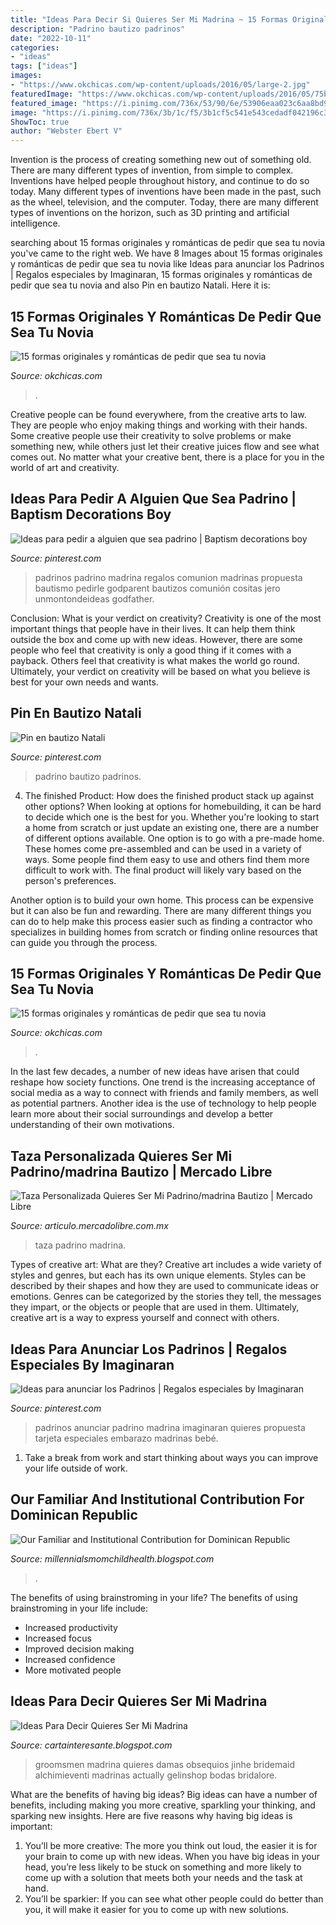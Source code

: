 ```yaml
---
title: "Ideas Para Decir Si Quieres Ser Mi Madrina ~ 15 Formas Originales Y Románticas De Pedir Que Sea Tu Novia"
description: "Padrino bautizo padrinos"
date: "2022-10-11"
categories:
- "ideas"
tags: ["ideas"]
images:
- "https://www.okchicas.com/wp-content/uploads/2016/05/large-2.jpg"
featuredImage: "https://www.okchicas.com/wp-content/uploads/2016/05/75b89bd84035bd70349137ef00eda8b8.jpg"
featured_image: "https://i.pinimg.com/736x/53/90/6e/53906eaa023c6aa8bd916d2f32b1b645.jpg"
image: "https://i.pinimg.com/736x/3b/1c/f5/3b1cf5c541e543cedadf042196c36ef0.jpg"
ShowToc: true
author: "Webster Ebert V"
---
```



Invention is the process of creating something new out of something old. There are many different types of invention, from simple to complex. Inventions have helped people throughout history, and continue to do so today. Many different types of inventions have been made in the past, such as the wheel, television, and the computer. Today, there are many different types of inventions on the horizon, such as 3D printing and artificial intelligence.

	

		
searching about 15 formas originales y románticas de pedir que sea tu novia you've came to the right web. We have 8 Images about 15 formas originales y románticas de pedir que sea tu novia like Ideas para anunciar los Padrinos | Regalos especiales by Imaginaran, 15 formas originales y románticas de pedir que sea tu novia and also Pin en bautizo Natali. Here it is:
		
    
## 15 Formas Originales Y Románticas De Pedir Que Sea Tu Novia

<img loading=lazy src="https://www.okchicas.com/wp-content/uploads/2016/05/large-2.jpg" onerror="this.onerror=null;this.src='https://tse2.mm.bing.net/th?id=OIP.rcc6OH4ECOhNAkAqOq26VwHaJ4&amp;pid=15.1';" alt="15 formas originales y románticas de pedir que sea tu novia">

_Source: okchicas.com_

>. 

	

Creative people can be found everywhere, from the creative arts to law. They are people who enjoy making things and working with their hands. Some creative people use their creativity to solve problems or make something new, while others just let their creative juices flow and see what comes out. No matter what your creative bent, there is a place for you in the world of art and creativity.

    
## Ideas Para Pedir A Alguien Que Sea Padrino | Baptism Decorations Boy

<img loading=lazy src="https://i.pinimg.com/736x/53/90/6e/53906eaa023c6aa8bd916d2f32b1b645.jpg" onerror="this.onerror=null;this.src='https://tse2.mm.bing.net/th?id=OIP.vIc_GDlOyNqpugAR578FIAHaJ4&amp;pid=15.1';" alt="Ideas para pedir a alguien que sea padrino | Baptism decorations boy">

_Source: pinterest.com_

>padrinos padrino madrina regalos comunion madrinas propuesta bautismo pedirle godparent bautizos comunión cositas jero unmontondeideas godfather. 

	

Conclusion: What is your verdict on creativity?
Creativity is one of the most important things that people have in their lives. It can help them think outside the box and come up with new ideas. However, there are some people who feel that creativity is only a good thing if it comes with a payback. Others feel that creativity is what makes the world go round. Ultimately, your verdict on creativity will be based on what you believe is best for your own needs and wants.

    
## Pin En Bautizo Natali

<img loading=lazy src="https://i.pinimg.com/originals/41/24/2e/41242ed9e4a194386a61ebaad518f263.jpg" onerror="this.onerror=null;this.src='https://tse4.mm.bing.net/th?id=OIP.BLJI7t8IUKxAonsObS6T3AHaHa&amp;pid=15.1';" alt="Pin en bautizo Natali">

_Source: pinterest.com_

>padrino bautizo padrinos. 

	

4. The finished Product: How does the finished product stack up against other options?
When looking at options for homebuilding, it can be hard to decide which one is the best for you. Whether you're looking to start a home from scratch or just update an existing one, there are a number of different options available. 
One option is to go with a pre-made home. These homes come pre-assembled and can be used in a variety of ways. Some people find them easy to use and others find them more difficult to work with. The final product will likely vary based on the person's preferences. 

Another option is to build your own home. This process can be expensive but it can also be fun and rewarding. There are many different things you can do to help make this process easier such as finding a contractor who specializes in building homes from scratch or finding online resources that can guide you through the process.

    
## 15 Formas Originales Y Románticas De Pedir Que Sea Tu Novia

<img loading=lazy src="https://www.okchicas.com/wp-content/uploads/2016/05/75b89bd84035bd70349137ef00eda8b8.jpg" onerror="this.onerror=null;this.src='https://tse2.mm.bing.net/th?id=OIP.4UjDH4DwglQ_eqdmDqzWsgHaMb&amp;pid=15.1';" alt="15 formas originales y románticas de pedir que sea tu novia">

_Source: okchicas.com_

>. 

	

In the last few decades, a number of new ideas have arisen that could reshape how society functions. One trend is the increasing acceptance of social media as a way to connect with friends and family members, as well as potential partners. Another idea is the use of technology to help people learn more about their social surroundings and develop a better understanding of their own motivations.

    
## Taza Personalizada Quieres Ser Mi Padrino/madrina Bautizo | Mercado Libre

<img loading=lazy src="https://http2.mlstatic.com/D_NQ_NP_832370-MLM32161296954_092019-O.jpg" onerror="this.onerror=null;this.src='https://tse2.mm.bing.net/th?id=OIP.qCK6phQTTjtG6LZuG4NusQHaHE&amp;pid=15.1';" alt="Taza Personalizada Quieres Ser Mi Padrino/madrina Bautizo | Mercado Libre">

_Source: articulo.mercadolibre.com.mx_

>taza padrino madrina. 

	

Types of creative art: What are they?
Creative art includes a wide variety of styles and genres, but each has its own unique elements. Styles can be described by their shapes and how they are used to communicate ideas or emotions. Genres can be categorized by the stories they tell, the messages they impart, or the objects or people that are used in them. Ultimately, creative art is a way to express yourself and connect with others.

    
## Ideas Para Anunciar Los Padrinos | Regalos Especiales By Imaginaran

<img loading=lazy src="https://i.pinimg.com/736x/3b/1c/f5/3b1cf5c541e543cedadf042196c36ef0.jpg" onerror="this.onerror=null;this.src='https://tse1.mm.bing.net/th?id=OIP.Yg9UxSuvoMqCwVtksdgcSwHaE8&amp;pid=15.1';" alt="Ideas para anunciar los Padrinos | Regalos especiales by Imaginaran">

_Source: pinterest.com_

>padrinos anunciar padrino madrina imaginaran quieres propuesta tarjeta especiales embarazo madrinas bebé. 

	

1. Take a break from work and start thinking about ways you can improve your life outside of work.

    
## Our Familiar And Institutional Contribution For Dominican Republic

<img loading=lazy src="https://lh5.googleusercontent.com/proxy/UiP2yitcQI1oE17o3rHT_hP_np_MQPp213ZcCJ7LgvzlWxBx1pQ4qPPtjUlMB-qP2LYE-rX55XoZ352P-kTQs6BK1mg=w1200-h630-n-k-no-nu" onerror="this.onerror=null;this.src='https://tse4.mm.bing.net/th?id=OIP.M6ooyB2FJCPVlrRahHbffAHaFj&amp;pid=15.1';" alt="Our Familiar and Institutional Contribution for Dominican Republic">

_Source: millennialsmomchildhealth.blogspot.com_

>. 

	

The benefits of using brainstroming in your life?
The benefits of using brainstroming in your life include: 
- Increased productivity 
- Increased focus 
- Improved decision making 
- Increased confidence 
- More motivated people

    
## Ideas Para Decir Quieres Ser Mi Madrina

<img loading=lazy src="https://i.pinimg.com/564x/12/ea/78/12ea7869dd9121f9d4132271b60ee19e.jpg" onerror="this.onerror=null;this.src='https://tse3.mm.bing.net/th?id=OIP.Nr1r9tC1gcJqmj5KNJqnDQHaJ4&amp;pid=15.1';" alt="Ideas Para Decir Quieres Ser Mi Madrina">

_Source: cartainteresante.blogspot.com_

>groomsmen madrina quieres damas obsequios jinhe bridemaid alchimieventi madrinas actually gelinshop bodas bridalore. 

	

What are the benefits of having big ideas?
Big ideas can have a number of benefits, including making you more creative, sparkling your thinking, and sparking new insights. Here are five reasons why having big ideas is important: 
1. You’ll be more creative: The more you think out loud, the easier it is for your brain to come up with new ideas. When you have big ideas in your head, you’re less likely to be stuck on something and more likely to come up with a solution that meets both your needs and the task at hand. 
2. You’ll be sparkier: If you can see what other people could do better than you, it will make it easier for you to come up with new solutions.

